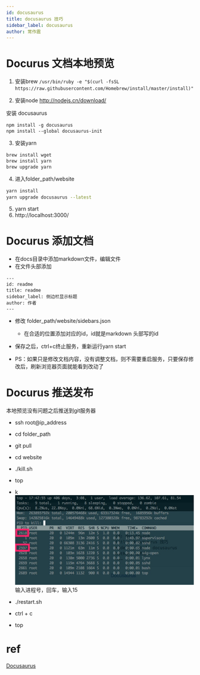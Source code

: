 ```yaml
---
id: docusaurus
title: docusaurus 技巧
sidebar_label: docusaurus
author: 常作震
---
```



# Docurus 文档本地预览
1. 安装brew
```/usr/bin/ruby -e "$(curl -fsSL https://raw.githubusercontent.com/Homebrew/install/master/install)"```

2. 安装node
http://nodejs.cn/download/

安装 docusaurus
```
npm install -g docusaurus
npm install --global docusaurus-init
```
3. 安装yarn
```
brew install wget
brew install yarn
brew upgrade yarn
```
4. 进入folder_path/website

```bash
yarn install
yarn upgrade docusaurus --latest
```
	
5. yarn start
6. http://localhost:3000/

# Docurus 添加文档
* 在docs目录中添加markdown文件，编辑文件
* 在文件头部添加

```
---
id: readme
title: readme
sidebar_label: 侧边栏显示标题
author: 作者
---
```
* 修改 folder_path/website/sidebars.json  
	* 在合适的位置添加对应的id，id就是markdown 头部写的id
* 保存之后，ctrl+c终止服务，重新运行yarn start

* PS：如果只是修改文档内容，没有调整文档，则不需要重启服务，只要保存修改后，刷新浏览器页面就能看到改动了


# Docurus 推送发布
本地预览没有问题之后推送到git服务器

* ssh root@ip_address

* cd folder_path
* git pull

* cd website
* ./kill.sh
* top
* k
![](media/15362270217472.jpg)
输入进程号，回车，输入15

* ./restart.sh
* ctrl + c
* top


# ref


[Docusaurus](https://github.com/facebook/Docusaurus)


